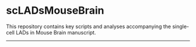# scLADsMouseBrain

This repository contains key scripts and analyses accompanying the single-cell LADs in Mouse Brain manuscript.

___
